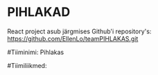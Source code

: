 # PIHLAKAD
React project asub järgmises Github'i repository's:
https://github.com/EllenLo/teamPIHLAKAS.git

#Tiiminimi: Pihlakas

#Tiimiliikmed:


